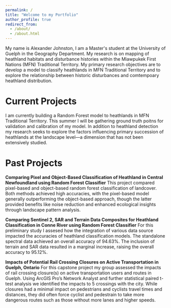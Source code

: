 ```yaml
---
permalink: /
title: "Welcome to my Portfolio"
author_profile: true
redirect_from: 
  - /about/
  - /about.html
---
```


My name is Alexander Johnston, I am a Master's student at the University of Guelph in the Geography Department. My research is on mapping of heathland habitats and disturbance histories within the Miawpukek First Nations (MFN) Traditional Territory. My primary research objectives are to develop a model to classify heathlands in MFN Traditional Territory and to explore the relationship between historic disturbances and comtempoary heathland distribution. 


Current Projects
======
I am currently building a Random Forest model to heathlands in MFN Traditional Territory. This summer I will be gathering ground truth poitns for validation and calibration of my model. In addition to heathland detection my research seeks to explore the factors influencing primary succession of heathlands at the landscape level—a dimension that has not been extensively studied.

Past Projects
======
**Comparing Pixel and Object-Based Classification of Heathland in Central Newfoundland using Random Forest Classifier**
This project compared pixel-based and object-based random forest classification of landcover. Both methods achieved high accuracies, with the pixel-based model generally outperforming the object-based approach, though the latter provided benefits like noise reduction and enhanced ecological insights through landscape pattern analysis.

**Comparing Sentinel 2, SAR and Terrain Data Composites for Heathland Classification in Conne River using Random Forest Classifier**
For this preliminary study I assesed how the integration of various data source impacted the accuracies of heathland classification models. The standalone spectral data achieved an overall accuracy of 94.63%. The inclusion of terrain and SAR data resulted in a marginal increase, raising the overall accuracy to 95.12%.


**Impacts of Potential Rail Crossing Closures on Active Transportation in Guelph, Ontario**
For this capstone project my group assessed the impacts of rail crossing closure(s) on active transportation users and routes in Guelph. Using ArcGIS Pro’s Network Analyst and further statistical paired t-test analysis we identified the impacts to 5 crossings with the city. While closures had a minimal impact on pedestrians and cyclists travel times and distances, they did often force cyclist and pedestrain to take more dangerous routes such as those without more lanes and higher speeds. 

